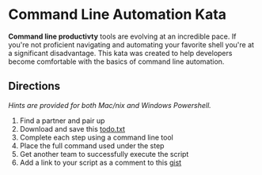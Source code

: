 # Command Line Automation Kata

**Command line productivty** tools are evolving at an incredible pace.  If
you're not proficient navigating and automating your favorite shell you're at a
significant disadvantage.  This kata was created to help developers become
comfortable with the basics of command line automation.

## Directions
_Hints are provided for both Mac/nix and Windows Powershell._

1. Find a partner and pair up
2. Download and save this [todo.txt](https://raw.github.com/daytoncleancoders/projects/master/commandline/todo.txt)
3. Complete each step using a command line tool
4. Place the full command used under the step
5. Get another team to successfully execute the script
6. Add a link to your script as a comment to this [gist](https://gist.github.com/cromwellryan/9064604)
